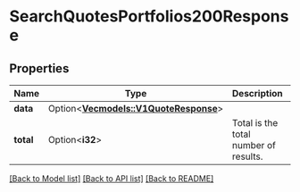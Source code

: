 # SearchQuotesPortfolios200Response

## Properties

Name | Type | Description | Notes
------------ | ------------- | ------------- | -------------
**data** | Option<[**Vec<models::V1QuoteResponse>**](v1QuoteResponse.md)> |  | [optional]
**total** | Option<**i32**> | Total is the total number of results. | [optional]

[[Back to Model list]](../README.md#documentation-for-models) [[Back to API list]](../README.md#documentation-for-api-endpoints) [[Back to README]](../README.md)


